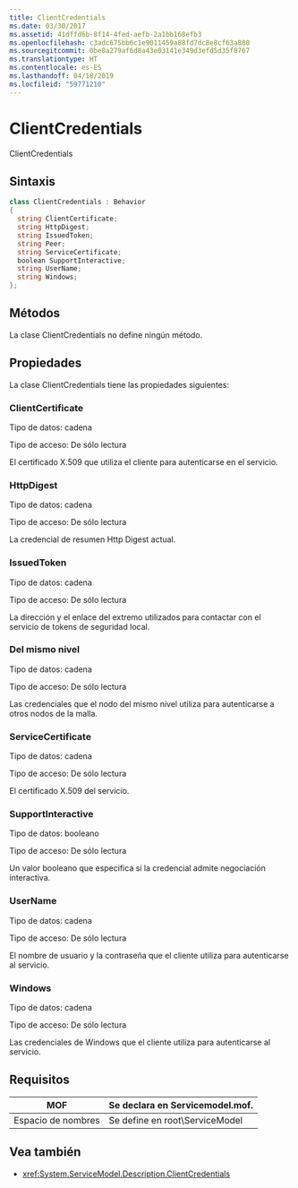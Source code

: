 ```yaml
---
title: ClientCredentials
ms.date: 03/30/2017
ms.assetid: 41dffd6b-8f14-4fed-aefb-2a1bb168efb3
ms.openlocfilehash: c3adc675bb6c1e9011459a88fd7dc8e8cf63a880
ms.sourcegitcommit: 0be8a279af6d8a43e03141e349d3efd5d35f8767
ms.translationtype: HT
ms.contentlocale: es-ES
ms.lasthandoff: 04/18/2019
ms.locfileid: "59771210"
---
```

# <a name="clientcredentials"></a>ClientCredentials
ClientCredentials  
  
## <a name="syntax"></a>Sintaxis  
  
```csharp
class ClientCredentials : Behavior  
{  
  string ClientCertificate;  
  string HttpDigest;  
  string IssuedToken;  
  string Peer;  
  string ServiceCertificate;  
  boolean SupportInteractive;  
  string UserName;  
  string Windows;  
};  
```  
  
## <a name="methods"></a>Métodos  
 La clase ClientCredentials no define ningún método.  
  
## <a name="properties"></a>Propiedades  
 La clase ClientCredentials tiene las propiedades siguientes:  
  
### <a name="clientcertificate"></a>ClientCertificate  
 Tipo de datos: cadena  
  
 Tipo de acceso: De sólo lectura  
  
 El certificado X.509 que utiliza el cliente para autenticarse en el servicio.  
  
### <a name="httpdigest"></a>HttpDigest  
 Tipo de datos: cadena  
  
 Tipo de acceso: De sólo lectura  
  
 La credencial de resumen Http Digest actual.  
  
### <a name="issuedtoken"></a>IssuedToken  
 Tipo de datos: cadena  
  
 Tipo de acceso: De sólo lectura  
  
 La dirección y el enlace del extremo utilizados para contactar con el servicio de tokens de seguridad local.  
  
### <a name="peer"></a>Del mismo nivel  
 Tipo de datos: cadena  
  
 Tipo de acceso: De sólo lectura  
  
 Las credenciales que el nodo del mismo nivel utiliza para autenticarse a otros nodos de la malla.  
  
### <a name="servicecertificate"></a>ServiceCertificate  
 Tipo de datos: cadena  
  
 Tipo de acceso: De sólo lectura  
  
 El certificado X.509 del servicio.  
  
### <a name="supportinteractive"></a>SupportInteractive  
 Tipo de datos: booleano  
  
 Tipo de acceso: De sólo lectura  
  
 Un valor booleano que especifica si la credencial admite negociación interactiva.  
  
### <a name="username"></a>UserName  
 Tipo de datos: cadena  
  
 Tipo de acceso: De sólo lectura  
  
 El nombre de usuario y la contraseña que el cliente utiliza para autenticarse al servicio.  
  
### <a name="windows"></a>Windows  
 Tipo de datos: cadena  
  
 Tipo de acceso: De sólo lectura  
  
 Las credenciales de Windows que el cliente utiliza para autenticarse al servicio.  
  
## <a name="requirements"></a>Requisitos  
  
|MOF|Se declara en Servicemodel.mof.|  
|---------|-----------------------------------|  
|Espacio de nombres|Se define en root\ServiceModel|  
  
## <a name="see-also"></a>Vea también

- <xref:System.ServiceModel.Description.ClientCredentials>
